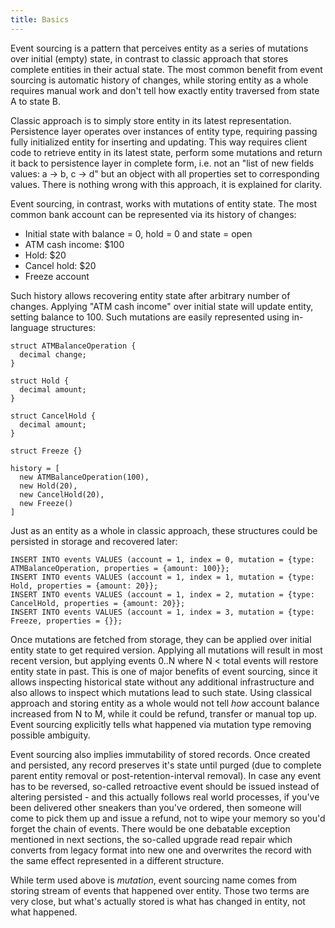 ```yaml
---
title: Basics
---
```


Event sourcing is a pattern that perceives entity as a series of 
mutations over initial (empty) state, in contrast to classic 
approach that stores complete entities in their actual state. The most
common benefit from event sourcing is automatic history of changes, 
while storing entity as a whole requires manual work and don't tell how 
exactly entity traversed from state A to state B.

Classic approach is to simply store entity in its latest representation.
Persistence layer operates over instances of entity type, requiring 
passing fully initialized entity for inserting and updating. This way
requires client code to retrieve entity in its latest state, perform
some mutations and return it back to persistence layer in complete form,
i.e. not an "list of new fields values: a -> b, c -> d" but an object
with all properties set to corresponding values. There is nothing wrong
with this approach, it is explained for clarity.

Event sourcing, in contrast, works with mutations of entity state. The
most common bank account can be represented via its history of changes:

- Initial state with balance = 0, hold = 0 and state = open
- ATM cash income: $100
- Hold: $20
- Cancel hold: $20
- Freeze account

Such history allows recovering entity state after arbitrary number of 
changes. Applying "ATM cash income" over initial state will update
entity, setting balance to 100. Such mutations are easily represented
using in-language structures:

```
struct ATMBalanceOperation {
  decimal change;
}

struct Hold {
  decimal amount;
}

struct CancelHold {
  decimal amount;
}

struct Freeze {}

history = [
  new ATMBalanceOperation(100),
  new Hold(20),
  new CancelHold(20),
  new Freeze()
]
```

Just as an entity as a whole in classic approach, these structures could
be persisted in storage and recovered later:

```
INSERT INTO events VALUES (account = 1, index = 0, mutation = {type: ATMBalanceOperation, properties = {amount: 100}};
INSERT INTO events VALUES (account = 1, index = 1, mutation = {type: Hold, properties = {amount: 20}};
INSERT INTO events VALUES (account = 1, index = 2, mutation = {type: CancelHold, properties = {amount: 20}};
INSERT INTO events VALUES (account = 1, index = 3, mutation = {type: Freeze, properties = {}};
```

Once mutations are fetched from storage, they can be applied over 
initial entity state to get required version. Applying all mutations
will result in most recent version, but applying events 0..N where 
N < total events will restore entity state in past. This is one of major 
benefits of event sourcing, since it allows inspecting historical state
without any additional infrastructure and also allows to inspect which
mutations lead to such state. Using classical approach and storing 
entity as a whole would not tell _how_ account balance increased from N 
to M, while it could be refund, transfer or manual top up. Event 
sourcing explicitly tells what happened via mutation type removing 
possible ambiguity.

Event sourcing also implies immutability of stored records. Once created
and persisted, any record preserves it's state until purged (due to
complete parent entity removal or post-retention-interval removal). In
case any event has to be reversed, so-called retroactive event should be
issued instead of altering persisted - and this actually follows real
world processes, if you've been delivered other sneakers than you've 
ordered, then someone will come to pick them up and issue a refund, not
to wipe your memory so you'd forget the chain of events. There would be
one debatable exception mentioned in next sections, the so-called
upgrade read repair which converts from legacy format into new one and
overwrites the record with the same effect represented in a different 
structure.

While term used above is _mutation_, event sourcing name comes from
storing stream of events that happened over entity. Those two terms are
very close, but what's actually stored is what has changed in entity,
not what happened.
